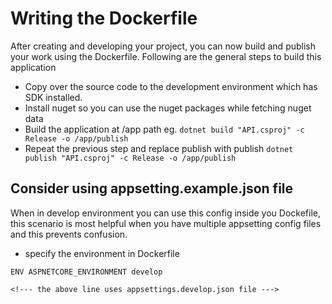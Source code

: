 # Writing the Dockerfile
After creating and developing your project, you can now build and publish your work using the Dockerfile.
Following are the general steps to build this application
- Copy over the source code to the development environment which has SDK installed.
- Install nuget so you can use the nuget packages while fetching nuget data
- Build the application at /app path eg. `dotnet build "API.csproj" -c Release -o /app/publish`
- Repeat the previous step and replace publish with publish `dotnet publish "API.csproj" -c Release -o /app/publish`

## Consider using appsetting.example.json file
When in develop environment you can use this config inside you Dockefile, this scenario is most helpful when you have multiple appsetting config files and this prevents confusion. 
- specify the environment in Dockerfile

`ENV ASPNETCORE_ENVIRONMENT develop`

`<!--- the above line uses appsettings.develop.json file --->`
